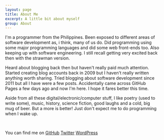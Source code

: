 ```yaml
---
layout: page
title: About Me
excerpt: A little bit about myself
group: About
---
```


I'm a programmer from the Philippines.
Been exposed to different areas of software development as, i think, many of us do.
Did programming using some major programming languages and did some web front-ends too.
Also keeping up with software engineering. I still recall getting very excited back then with the strawman version.

Heard about blogging back then but haven't really paid much attention.
Started creating blog accounts back in 2009 but I haven't really written anything worth sharing.
Tried blogging about software development since 2011 but all I have were a few posts.
Accidentally came across GitHub Pages a few days ago and now I'm here.
I hope it fares better this time.

Aside from all these digital/electronic/computer stuff, I like poetry (used to write some), music, history, science fiction, good laughs and a cold, big mug of beer.
But a more is better! Just don't expect me to do programming when I wake up.

<section class="social">
<p>&nbsp;</p>
<p>
You can find me on
<a href="{{ site.author.github }}">GitHub</a>
<a href="{{ site.author.twitter }}">Twitter</a>
<a href="{{ site.author.wordpress }}">WordPress</a>
</p>
</section>
